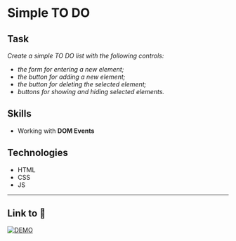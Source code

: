 # Simple TO DO

## Task
*Create a simple TO DO list with the following controls:*
- *the form for entering a new element;*
- *the button for adding a new element;*
- *the button for deleting the selected element;*
- *buttons for showing and hiding selected elements.*

## Skills
- Working with **DOM Events**

## Technologies
- HTML
- CSS
- JS

---
## Link to :link:
[![DEMO](https://img.shields.io/badge/-DEMO-black?style=flat)](https://bespacefor.github.io/simple-todo/)
